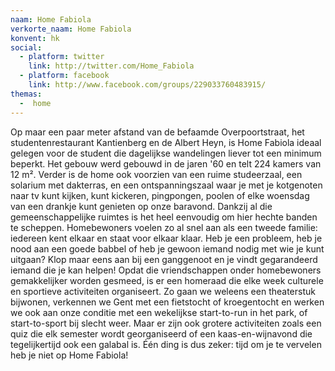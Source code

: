 ```yaml
---
naam: Home Fabiola
verkorte_naam: Home Fabiola
konvent: hk
social:
  - platform: twitter
    link: http://twitter.com/Home_Fabiola
  - platform: facebook
    link: http://www.facebook.com/groups/229033760483915/
themas:
  -  home
---
```


Op maar een paar meter afstand van de befaamde Overpoortstraat, het studentenrestaurant Kantienberg en de Albert Heyn, is Home Fabiola ideaal gelegen voor de student die dagelijkse wandelingen liever tot een minimum beperkt. Het gebouw werd gebouwd in de jaren '60 en telt 224 kamers van 12 m². Verder is de home ook voorzien van een ruime studeerzaal, een solarium met dakterras, en een ontspanningszaal waar je met je kotgenoten naar tv kunt kijken, kunt kickeren, pingpongen, poolen of elke woensdag van een drankje kunt genieten op onze baravond.
Dankzij al die gemeenschappelijke ruimtes is het heel eenvoudig om hier hechte banden te scheppen. Homebewoners voelen zo al snel aan als een tweede familie: iedereen kent elkaar en staat voor elkaar klaar. Heb je een probleem, heb je nood aan een goede babbel of heb je gewoon iemand nodig met wie je kunt uitgaan? Klop maar eens aan bij een ganggenoot en je vindt gegarandeerd iemand die je kan helpen!
Opdat die vriendschappen onder homebewoners gemakkelijker worden gesmeed, is er een homeraad die elke week culturele en sportieve activiteiten organiseert. Zo gaan we weleens een theaterstuk bijwonen, verkennen we Gent met een fietstocht of kroegentocht en werken we ook aan onze conditie met een wekelijkse start-to-run in het park, of start-to-sport bij slecht weer. Maar er zijn ook grotere activiteiten zoals een quiz die elk semester wordt georganiseerd of een kaas-en-wijnavond die tegelijkertijd ook een galabal is.
Één ding is dus zeker: tijd om je te vervelen heb je niet op Home Fabiola!
